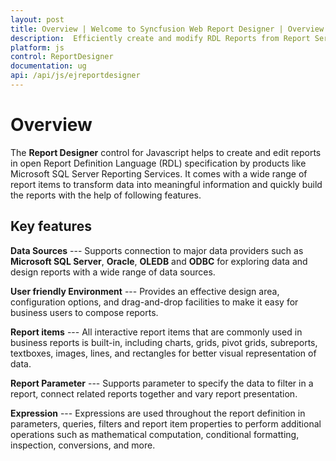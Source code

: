 ```yaml
---
layout: post
title: Overview | Welcome to Syncfusion Web Report Designer | Overview of Web Report Designer.
description:  Efficiently create and modify RDL Reports from Report Server in RDL 2008/2008R2 specification standard.
platform: js
control: ReportDesigner
documentation: ug
api: /api/js/ejreportdesigner
---
```


# Overview

The **Report Designer** control for Javascript helps to create and edit reports in open Report Definition Language (RDL) specification by products like Microsoft SQL Server Reporting Services. It comes with a wide range of report items to transform data into meaningful information and quickly build the reports with the help of following features.

## Key features

**Data Sources** --- Supports connection to major data providers such as **Microsoft SQL Server**, **Oracle**, **OLEDB** and **ODBC** for exploring data and design reports with a wide range of data sources.

**User friendly Environment** --- Provides an effective design area, configuration options, and drag-and-drop facilities to make it easy for business users to compose reports. 

**Report items** --- All interactive report items that are commonly used in business reports is built-in, including charts, grids, pivot grids, subreports, textboxes, images, lines, and rectangles for better visual representation of data.

**Report Parameter** --- Supports parameter to specify the data to filter in a report, connect related reports together and vary report presentation.

**Expression** --- Expressions are used throughout the report definition in parameters, queries, filters and report item properties to perform additional operations such as mathematical computation, conditional formatting, inspection, conversions, and more.